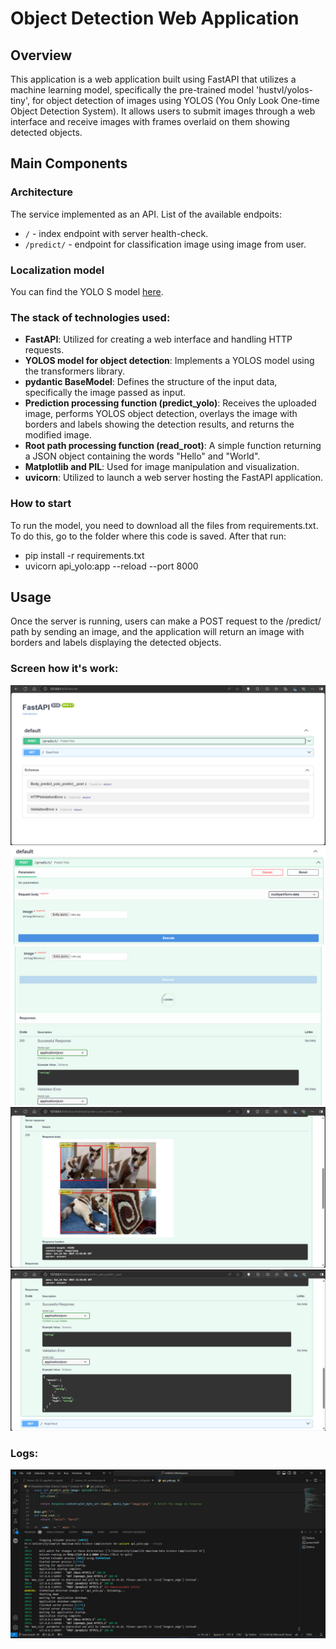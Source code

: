 # Object Detection Web Application

## Overview
This application is a web application built using FastAPI that utilizes a machine learning model, specifically the pre-trained model 'hustvl/yolos-tiny', for object detection of images using YOLOS (You Only Look One-time Object Detection System). It allows users to submit images through a web interface and receive images with frames overlaid on them showing detected objects.

## Main Components

### Architecture
The service implemented as an API. List of the available endpoits:

*  ```/``` - index endpoint with server health-check.
*  ```/predict/``` - endpoint for classification image using image from user.

### Localization model
You can find the YOLO S model [here](https://huggingface.co/hustvl/yolos-tiny).

### The stack of technologies used: 
- **FastAPI**: Utilized for creating a web interface and handling HTTP requests.
- **YOLOS model for object detection**: Implements a YOLOS model using the transformers library.
- **pydantic BaseModel**: Defines the structure of the input data, specifically the image passed as input.
- **Prediction processing function (predict_yolo)**: Receives the uploaded image, performs YOLOS object detection, overlays the image with borders and labels showing the detection results, and returns the modified image.
- **Root path processing function (read_root)**: A simple function returning a JSON object containing the words "Hello" and "World".
- **Matplotlib and PIL**: Used for image manipulation and visualization.
- **uvicorn**: Utilized to launch a web server hosting the FastAPI application.

### How to start
To run the model, you need to download all the files from requirements.txt. To do this, go to the folder where this code is saved. After that run:
* pip install -r requirements.txt
* uvicorn api_yolo:app --reload --port 8000
## Usage
Once the server is running, users can make a POST request to the /predict/ path by sending an image, and the application will return an image with borders and labels displaying the detected objects.


### Screen how it's work:
![Screenshot_1](https://github.com/Sviatoslav1886/Data_science_2023/blob/main/homework_lesson_34/screenshots_of_how_it_works/screen_1.jpg)
![Screenshot_2](https://github.com/Sviatoslav1886/Data_science_2023/blob/main/homework_lesson_34/screenshots_of_how_it_works/screen_2.jpg)
![Screenshot_3](https://github.com/Sviatoslav1886/Data_science_2023/blob/main/homework_lesson_34/screenshots_of_how_it_works/screen_3.jpg)
![Screenshot_4](https://github.com/Sviatoslav1886/Data_science_2023/blob/main/homework_lesson_34/screenshots_of_how_it_works/screen_4.jpg)
![Screenshot_5](https://github.com/Sviatoslav1886/Data_science_2023/blob/main/homework_lesson_34/screenshots_of_how_it_works/screen_5.jpg)


### Logs:
![Logs](https://github.com/Sviatoslav1886/Data_science_2023/blob/main/homework_lesson_34/screenshots_of_how_it_works/logs.jpg)


